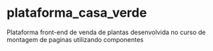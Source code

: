 # plataforma_casa_verde
Plataforma front-end de venda de plantas desenvolvida no curso de montagem de paginas utilizando componentes
